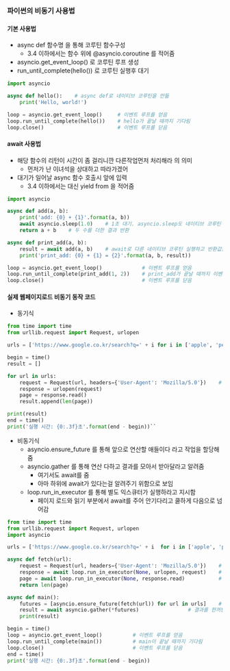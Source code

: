 ### 파이썬의 비동기 사용법

#### 기본 사용법
- async def 함수명 을 통해 코루틴 함수구성
  - 3.4 이하에서는 함수 위에 @asyncio.coroutine 를 적어줌
- asyncio.get_event_loop() 로 코루틴 루프 생성
- run_until_complete(hello()) 로 코루틴 실행후 대기
```python
import asyncio   

async def hello():    # async def로 네이티브 코루틴을 만듦     
    print('Hello, world!')   

loop = asyncio.get_event_loop()     # 이벤트 루프를 얻음 
loop.run_until_complete(hello())    # hello가 끝날 때까지 기다림 
loop.close()                        # 이벤트 루프를 닫음
```


#### await 사용법
- 해당 함수의 리턴이 시간이 좀 걸리니깐 다른작업먼저 처리해라 의 의미
  - 먼저가 난 이녀석을 상대하고 따라가겠어
- 대기가 일어날 async 함수 호출시 앞에 입력
  - 3.4 이하에서는 대신 yield from 을 적어줌
```python
import asyncio   

async def add(a, b):     
    print('add: {0} + {1}'.format(a, b))     
    await asyncio.sleep(1.0)    # 1초 대기. asyncio.sleep도 네이티브 코루틴     
    return a + b    # 두 수를 더한 결과 반환   

async def print_add(a, b):     
    result = await add(a, b)    # await로 다른 네이티브 코루틴 실행하고 반환값을 변수에 저장     
    print('print_add: {0} + {1} = {2}'.format(a, b, result))   

loop = asyncio.get_event_loop()             # 이벤트 루프를 얻음 
loop.run_until_complete(print_add(1, 2))    # print_add가 끝날 때까지 이벤트 루프를 실행 
loop.close()                                # 이벤트 루프를 닫음
```

#### 실제 웹페이지로드 비동기 동작 코드
- 동기식
```python
from time import time 
from urllib.request import Request, urlopen   

urls = ['https://www.google.co.kr/search?q=' + i for i in ['apple', 'pear', 'grape', 'pineapple', 'orange', 'strawberry']]   

begin = time() 
result = [] 

for url in urls:     
    request = Request(url, headers={'User-Agent': 'Mozilla/5.0'})    # UA가 없으면 403 에러 발생     
    response = urlopen(request)     
    page = response.read()     
    result.append(len(page))   

print(result) 
end = time() 
print('실행 시간: {0:.3f}초'.format(end - begin))``
```

- 비동기식
  - asyncio.ensure_future 를 통해 앞으로 연산할 애들이다 라고 작업을 할당해줌
  - asyncio.gather 를 통해 연산 다하고 결과를 모아서 받아달라고 알려줌
    - 여기서도 await를 줌
    - 아마 하위에 await가 있다는걸 알려주기 위함으로 보임
  - loop.run_in_executor 를 통해 별도 익스큐터가 실행하라고 지시함
    - 페이지 로드와 읽기 부분에서 await를 주어 안기다리고 쿨하게 다음으로 넘어감
```python
from time import time 
from urllib.request import Request, urlopen 
import asyncio   

urls = ['https://www.google.co.kr/search?q=' + i  for i in ['apple', 'pear', 'grape', 'pineapple', 'orange', 'strawberry']]   

async def fetch(url):     
    request = Request(url, headers={'User-Agent': 'Mozilla/5.0'})    # UA가 없으면 403 에러 발생     
    response = await loop.run_in_executor(None, urlopen, request)    # run_in_executor 사용     
    page = await loop.run_in_executor(None, response.read)           # run in executor 사용     
    return len(page)   

async def main():     
    futures = [asyncio.ensure_future(fetch(url)) for url in urls]    # 태스크(퓨처) 객체를 리스트로 만듦     
    result = await asyncio.gather(*futures)                # 결과를 한꺼번에 가져옴     
    print(result)   

begin = time() 
loop = asyncio.get_event_loop()          # 이벤트 루프를 얻음 
loop.run_until_complete(main())          # main이 끝날 때까지 기다림 
loop.close()                             # 이벤트 루프를 닫음 
end = time() 
print('실행 시간: {0:.3f}초'.format(end - begin))
```

